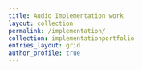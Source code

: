 ```yaml
---
title: Audio Implementation work
layout: collection
permalink: /implementation/
collection: implementationportfolio
entries_layout: grid
author_profile: true
---
```

